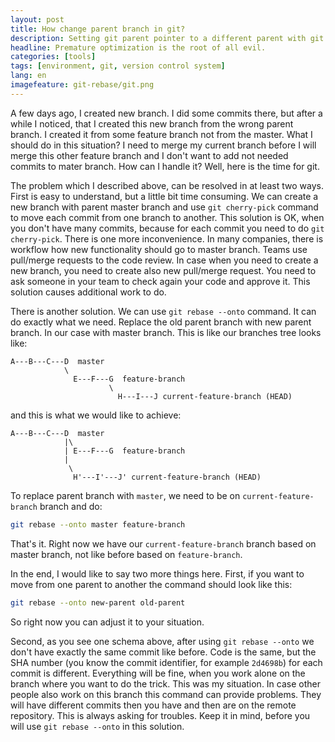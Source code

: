 ```yaml
---
layout: post
title: How change parent branch in git?
description: Setting git parent pointer to a different parent with git rebase --onto.
headline: Premature optimization is the root of all evil.
categories: [tools]
tags: [environment, git, version control system]
lang: en
imagefeature: git-rebase/git.png
---
```


A few days ago, I created new branch. I did some commits there, but after a while I noticed, that I created this new branch from the wrong parent branch. I created it from some feature branch not from the master. What I should do in this situation? I need to merge my current branch before I will merge this other feature branch and I don't want to add not needed commits to mater branch. How can I handle it? Well, here is the time for git.

The problem which I described above, can be resolved in at least two ways. First is easy to understand, but a little bit time consuming. We can create a new branch with parent master branch and use `git cherry-pick` command to move each commit from one branch to another. This solution is OK, when you don't have many commits, because for each commit you need to do `git cherry-pick`. There is one more inconvenience. In many companies, there is workflow how new functionality should go to master branch. Teams use pull/merge requests to the code review. In case when you need to create a new branch, you need to create also new pull/merge request. You need to ask someone in your team to check again your code and approve it. This solution causes additional work to do.

There is another solution. We can use `git rebase --onto` command. It can do exactly what we need. Replace the old parent branch with new parent branch. In our case with master branch. This is like our branches tree looks like:

```
A---B---C---D  master
            \
              E---F---G  feature-branch
                      \
                        H---I---J current-feature-branch (HEAD)
```

and this is what we would like to achieve:

```
A---B---C---D  master
            |\
            | E---F---G  feature-branch
            |
             \
              H'---I'---J' current-feature-branch (HEAD)
```

To replace parent branch with `master`, we need to be on `current-feature-branch` branch and do:

```bash
git rebase --onto master feature-branch
```

That's it. Right now we have our `current-feature-branch` branch based on master branch, not like before based on `feature-branch`.

In the end, I would like to say two more things here. First, if you want to move from one parent to another the command should look like this:

```bash
git rebase --onto new-parent old-parent
```

So right now you can adjust it to your situation.

Second, as you see one schema above, after using `git rebase --onto` we don't have exactly the same commit like before. Code is the same, but the SHA number (you know the commit identifier, for example `2d4698b`) for each commit is different. Everything will be fine, when you work alone on the branch where you want to do the trick. This was my situation. In case other people also work on this branch this command can provide problems. They will have different commits then you have and then are on the remote repository. This is always asking for troubles. Keep it in mind, before you will use `git rebase --onto` in this solution.
